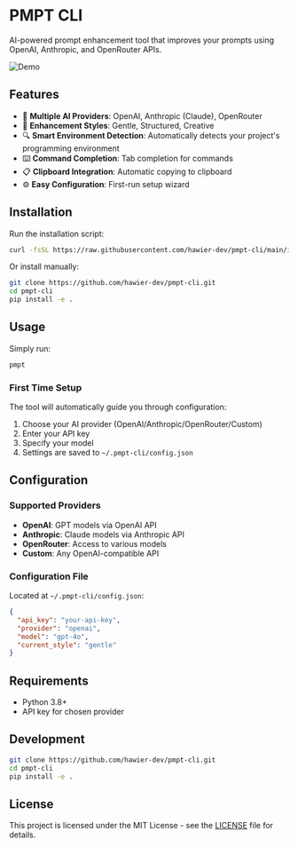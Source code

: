 # PMPT CLI

AI-powered prompt enhancement tool that improves your prompts using OpenAI, Anthropic, and OpenRouter APIs.

![Demo](demo.gif)

## Features

- 🤖 **Multiple AI Providers**: OpenAI, Anthropic (Claude), OpenRouter
- 🎨 **Enhancement Styles**: Gentle, Structured, Creative  
- 🔍 **Smart Environment Detection**: Automatically detects your project's programming environment
- ⌨️ **Command Completion**: Tab completion for commands
- 📋 **Clipboard Integration**: Automatic copying to clipboard
- ⚙️ **Easy Configuration**: First-run setup wizard

## Installation

Run the installation script:

```bash
curl -fsSL https://raw.githubusercontent.com/hawier-dev/pmpt-cli/main/install.sh | bash
```

Or install manually:

```bash
git clone https://github.com/hawier-dev/pmpt-cli.git
cd pmpt-cli  
pip install -e .
```

## Usage

Simply run:
```bash
pmpt
```

### First Time Setup
The tool will automatically guide you through configuration:
1. Choose your AI provider (OpenAI/Anthropic/OpenRouter/Custom)
2. Enter your API key
3. Specify your model
4. Settings are saved to `~/.pmpt-cli/config.json`

## Configuration

### Supported Providers
- **OpenAI**: GPT models via OpenAI API
- **Anthropic**: Claude models via Anthropic API  
- **OpenRouter**: Access to various models
- **Custom**: Any OpenAI-compatible API

### Configuration File
Located at `~/.pmpt-cli/config.json`:
```json
{
  "api_key": "your-api-key",
  "provider": "openai", 
  "model": "gpt-4o",
  "current_style": "gentle"
}
```

## Requirements

- Python 3.8+
- API key for chosen provider

## Development

```bash
git clone https://github.com/hawier-dev/pmpt-cli.git
cd pmpt-cli
pip install -e .
```

## License

This project is licensed under the MIT License - see the [LICENSE](LICENSE) file for details.
